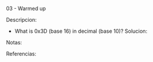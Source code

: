 03 - Warmed up

Descripcion:
* What is 0x3D (base 16) in decimal (base 10)?
Solucion:

Notas:

Referencias:
